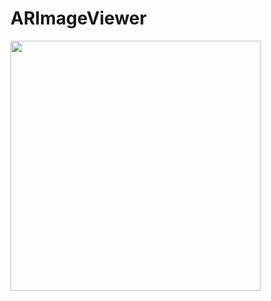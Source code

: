 # ARImageViewer
<img src="https://github.com/keayou/ARImageViewer/blob/master/src/IMG_5365.PNG" width = 400>
